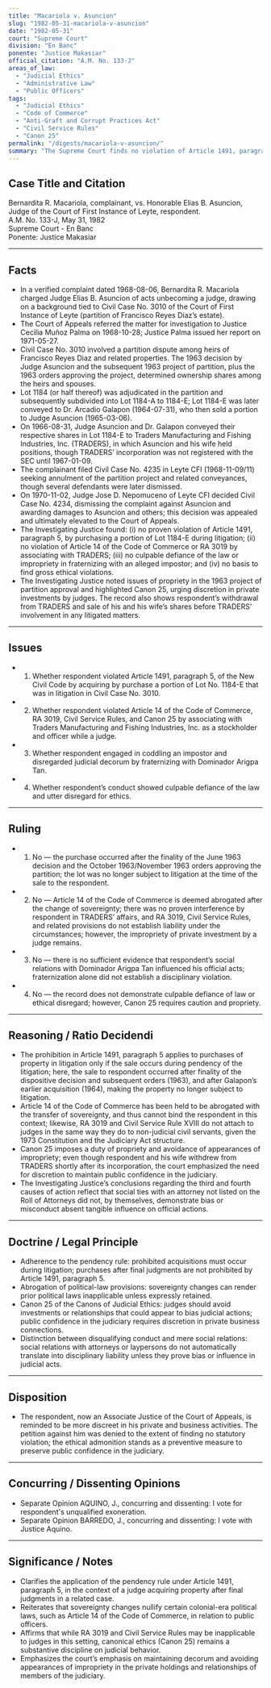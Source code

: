 ```yaml
---
title: "Macariola v. Asuncion"
slug: "1982-05-31-macariola-v-asuncion"
date: "1982-05-31"
court: "Supreme Court"
division: "En Banc"
ponente: "Justice Makasiar"
official_citation: "A.M. No. 133-J"
areas_of_law:
  - "Judicial Ethics"
  - "Administrative Law"
  - "Public Officers"
tags:
  - "Judicial Ethics"
  - "Code of Commerce"
  - "Anti-Graft and Corrupt Practices Act"
  - "Civil Service Rules"
  - "Canon 25"
permalink: "/digests/macariola-v-asuncion/"
summary: "The Supreme Court finds no violation of Article 1491, paragraph 5, of the Civil Code or related anti-graft provisions; however, it admonishes the judge for impropriety in private business affairs and reminds him to be discreet."
---
```


## Case Title and Citation
Bernardita R. Macariola, complainant, vs. Honorable Elias B. Asuncion, Judge of the Court of First Instance of Leyte, respondent.  
A.M. No. 133-J, May 31, 1982  
Supreme Court - En Banc  
Ponente: Justice Makasiar

---

## Facts
- In a verified complaint dated 1968-08-06, Bernardita R. Macariola charged Judge Elias B. Asuncion of acts unbecoming a judge, drawing on a background tied to Civil Case No. 3010 of the Court of First Instance of Leyte (partition of Francisco Reyes Diaz’s estate).  
- The Court of Appeals referred the matter for investigation to Justice Cecilia Muñoz Palma on 1968-10-28; Justice Palma issued her report on 1971-05-27.  
- Civil Case No. 3010 involved a partition dispute among heirs of Francisco Reyes Diaz and related properties. The 1963 decision by Judge Asuncion and the subsequent 1963 project of partition, plus the 1963 orders approving the project, determined ownership shares among the heirs and spouses.  
- Lot 1184 (or half thereof) was adjudicated in the partition and subsequently subdivided into Lot 1184-A to 1184-E; Lot 1184-E was later conveyed to Dr. Arcadio Galapon (1964-07-31), who then sold a portion to Judge Asuncion (1965-03-06).  
- On 1966-08-31, Judge Asuncion and Dr. Galapon conveyed their respective shares in Lot 1184-E to Traders Manufacturing and Fishing Industries, Inc. (TRADERS), in which Asuncion and his wife held positions, though TRADERS’ incorporation was not registered with the SEC until 1967-01-09.  
- The complainant filed Civil Case No. 4235 in Leyte CFI (1968-11-09/11) seeking annulment of the partition project and related conveyances, though several defendants were later dismissed.  
- On 1970-11-02, Judge Jose D. Nepomuceno of Leyte CFI decided Civil Case No. 4234, dismissing the complaint against Asuncion and awarding damages to Asuncion and others; this decision was appealed and ultimately elevated to the Court of Appeals.  
- The Investigating Justice found: (i) no proven violation of Article 1491, paragraph 5, by purchasing a portion of Lot 1184-E during litigation; (ii) no violation of Article 14 of the Code of Commerce or RA 3019 by associating with TRADERS; (iii) no culpable defiance of the law or impropriety in fraternizing with an alleged impostor; and (iv) no basis to find gross ethical violations.  
- The Investigating Justice noted issues of propriety in the 1963 project of partition approval and highlighted Canon 25, urging discretion in private investments by judges. The record also shows respondent’s withdrawal from TRADERS and sale of his and his wife’s shares before TRADERS’ involvement in any litigated matters.  

---

## Issues
- 1. Whether respondent violated Article 1491, paragraph 5, of the New Civil Code by acquiring by purchase a portion of Lot No. 1184-E that was in litigation in Civil Case No. 3010.  
- 2. Whether respondent violated Article 14 of the Code of Commerce, RA 3019, Civil Service Rules, and Canon 25 by associating with Traders Manufacturing and Fishing Industries, Inc. as a stockholder and officer while a judge.  
- 3. Whether respondent engaged in coddling an impostor and disregarded judicial decorum by fraternizing with Dominador Arigpa Tan.  
- 4. Whether respondent’s conduct showed culpable defiance of the law and utter disregard for ethics.

---

## Ruling
- 1. No — the purchase occurred after the finality of the June 1963 decision and the October 1963/November 1963 orders approving the partition; the lot was no longer subject to litigation at the time of the sale to the respondent.  
- 2. No — Article 14 of the Code of Commerce is deemed abrogated after the change of sovereignty; there was no proven interference by respondent in TRADERS’ affairs, and RA 3019, Civil Service Rules, and related provisions do not establish liability under the circumstances; however, the impropriety of private investment by a judge remains.  
- 3. No — there is no sufficient evidence that respondent’s social relations with Dominador Arigpa Tan influenced his official acts; fraternization alone did not establish a disciplinary violation.  
- 4. No — the record does not demonstrate culpable defiance of law or ethical disregard; however, Canon 25 requires caution and propriety.

---

## Reasoning / Ratio Decidendi
- The prohibition in Article 1491, paragraph 5 applies to purchases of property in litigation only if the sale occurs during pendency of the litigation; here, the sale to respondent occurred after finality of the dispositive decision and subsequent orders (1963), and after Galapon’s earlier acquisition (1964), making the property no longer subject to litigation.  
- Article 14 of the Code of Commerce has been held to be abrogated with the transfer of sovereignty, and thus cannot bind the respondent in this context; likewise, RA 3019 and Civil Service Rule XVIII do not attach to judges in the same way they do to non-judicial civil servants, given the 1973 Constitution and the Judiciary Act structure.  
- Canon 25 imposes a duty of propriety and avoidance of appearances of impropriety; even though respondent and his wife withdrew from TRADERS shortly after its incorporation, the court emphasized the need for discretion to maintain public confidence in the judiciary.  
- The Investigating Justice’s conclusions regarding the third and fourth causes of action reflect that social ties with an attorney not listed on the Roll of Attorneys did not, by themselves, demonstrate bias or misconduct absent tangible influence on official actions.

---

## Doctrine / Legal Principle
- Adherence to the pendency rule: prohibited acquisitions must occur during litigation; purchases after final judgments are not prohibited by Article 1491, paragraph 5.  
- Abrogation of political-law provisions: sovereignty changes can render prior political laws inapplicable unless expressly retained.  
- Canon 25 of the Canons of Judicial Ethics: judges should avoid investments or relationships that could appear to bias judicial actions; public confidence in the judiciary requires discretion in private business connections.  
- Distinction between disqualifying conduct and mere social relations: social relations with attorneys or laypersons do not automatically translate into disciplinary liability unless they prove bias or influence in judicial acts.

---

## Disposition
- The respondent, now an Associate Justice of the Court of Appeals, is reminded to be more discreet in his private and business activities. The petition against him was denied to the extent of finding no statutory violation; the ethical admonition stands as a preventive measure to preserve public confidence in the judiciary.

---

## Concurring / Dissenting Opinions
- Separate Opinion AQUINO, J., concurring and dissenting: I vote for respondent's unqualified exoneration.  
- Separate Opinion BARREDO, J., concurring and dissenting: I vote with Justice Aquino.  

---

## Significance / Notes
- Clarifies the application of the pendency rule under Article 1491, paragraph 5, in the context of a judge acquiring property after final judgments in a related case.  
- Reiterates that sovereignty changes nullify certain colonial-era political laws, such as Article 14 of the Code of Commerce, in relation to public officers.  
- Affirms that while RA 3019 and Civil Service Rules may be inapplicable to judges in this setting, canonical ethics (Canon 25) remains a substantive discipline on judicial behavior.  
- Emphasizes the court’s emphasis on maintaining decorum and avoiding appearances of impropriety in the private holdings and relationships of members of the judiciary.